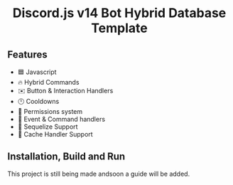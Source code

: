 <h1 style="text-align:center;">Discord.js v14 Bot Hybrid Database Template</h1>

## Features

* 🟦 Javascript
* 🔥 Hybrid Commands
* ✉️ Button & Interaction Handlers
* 🕛 Cooldowns
* 🏴 Permissions system
* 💪 Event & Command handlers
* 🍃 Sequelize Support
* 🍃 Cache Handler Support

## Installation, Build and Run
This project is still being made andsoon a guide will be added.

